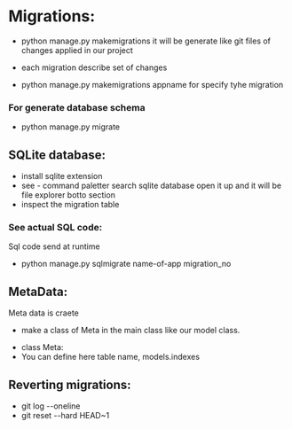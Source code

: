 # Migrations:
- python manage.py makemigrations
it will be generate like git files of changes applied in our project 
 + each migration describe set of changes
- python manage.py makemigrations appname
for specify tyhe migration 

### For generate database schema
- python manage.py migrate
<!-- you can open link in terminal to see sqllite -->

## SQLite database:
+ install sqlite extension
+ see - command paletter search sqlite database open it up and it will be file explorer botto section 
+ inspect the migration table
### See actual SQL code:
Sql code send at runtime 
- python manage.py sqlmigrate name-of-app migration_no

## MetaData:
Meta data is craete
+ make a class of Meta in the main class like our model class.
- class Meta:
- You can define here table name, models.indexes

## Reverting migrations:
- git log --oneline
- git reset --hard HEAD~1    
<!-- it will revert one step back -->

